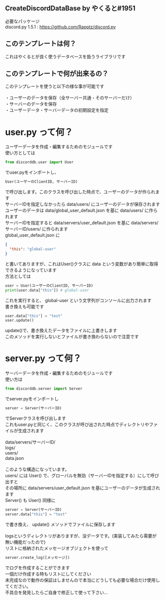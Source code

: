 ## CreateDiscordDataBase by やくると#1951
必要なパッケージ<br>
discord.py 1.5.1  : https://github.com/Rapptz/discord.py


## このテンプレートは何？
これはやくるとが良く使うデータベースを扱うライブラリです

## このテンプレートで何が出来るの？
このテンプレートを使うと以下の様な事が可能です<br>
<br>
・ユーザーのデータを保存（全サーバー共通・そのサーバーだけ）<br>
・サーバーのデータを保存<br>
・ユーザーデータ・サーバーデータの初期設定を指定

# user.py って何？
ユーザーデータを作成・編集するためのモジュールです<br>
使い方としては

```python
from discorddb.user import User
```

でuser.pyをインポートし、

```python
User(ユーザーのClientID, サーバーID)
```

で呼び出します。このクラスを呼び出した時点で、ユーザーのデータが作られます<br>
サーバーIDを指定しなかったら data/users/ にユーザーのデータが保存されます<br>
ユーザーのデータは data/global_user_default.json を基に data/users/ に作られます<br>
サーバーIDを指定すると data/servers/user_default.json を基に data/servers/サーバーID/users/ に作られます<br>
global_user_default.json に

```json
{
  "this": "global-user"
}
```

と書いてありますが、これはUser()クラスに data という変数があり簡単に取得できるようになっています<br>
方法としては

```python
user = User(ユーザーのClientID, サーバーID)
print(user.data["this"]) # global-user
```

これを実行すると、 global-user という文字列がコンソールに出力されます<br>
書き換えも可能です

```python
user.data["this"] = "test"
user.update()
```

update()で、書き換えたデータをファイルに上書きします<br>
このメソッドを実行しないとファイルが書き換わらないので注意です

# server.py って何？
サーバーデータを作成・編集するためのモジュールです<br>
使い方は

```python
from discorddb.server import Server
```

でserver.pyをインポートし

```python
server = Server(サーバーID)
```

でServerクラスを呼び出します<br>
これもuser.pyと同じく、このクラスが呼び出された時点でディレクトリやファイルが生成されます<br>
<br>
data/servers/サーバーID/<br>
  logs/<br>
  users/<br>
  data.json<br>
<br>
このような構造になっています。<br>
users/ には User() で、グローバルを無効（サーバーIDを指定する）にして呼び出すと<br>
その場所に data/servers/user_default.json を基にユーザーのデータが生成されます<br>
Server() も User() 同様に

```python
server = Server(サーバーID)
server.data["this"] = "test"
```

で書き換え、 update() メソッドでファイルに保存します<br>
<br>
logsというディレクトリがありますが、没データです。(実装してみたら需要が無い機能だったので)<br>
リストに格納されたメッセージオブジェクトを使って

```python
server.create_log([メッセージ])
```

でログを作成することができます<br>
一個だけ作成する時もリストにしてください<br>
未完成なので動作の保証はしませんので本当にどうしても必要な場合だけ使用してください。<br>
不具合を発見したらご自身で修正して使って下さい…

